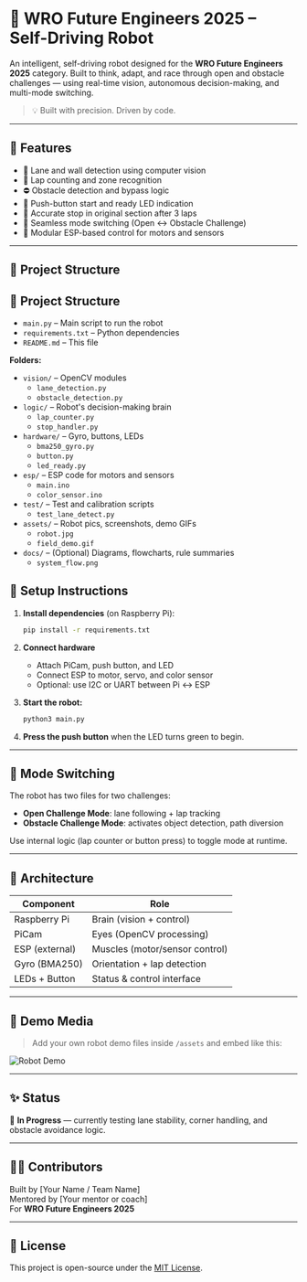 # 🤖 WRO Future Engineers 2025 – Self-Driving Robot

An intelligent, self-driving robot designed for the **WRO Future Engineers 2025** category. Built to think, adapt, and race through open and obstacle challenges — using real-time vision, autonomous decision-making, and multi-mode switching.

> 💡 Built with precision. Driven by code.

---

## 🚗 Features

- 🎯 Lane and wall detection using computer vision
- 🧭 Lap counting and zone recognition
- ⛔ Obstacle detection and bypass logic
- 🚦 Push-button start and ready LED indication
- 🛑 Accurate stop in original section after 3 laps
- 🔁 Seamless mode switching (Open ↔ Obstacle Challenge)
- 🔌 Modular ESP-based control for motors and sensors

---

## 📁 Project Structure
## 📁 Project Structure

- `main.py` – Main script to run the robot
- `requirements.txt` – Python dependencies
- `README.md` – This file

**Folders:**

- `vision/` – OpenCV modules
  - `lane_detection.py`
  - `obstacle_detection.py`
- `logic/` – Robot's decision-making brain
  - `lap_counter.py`
  - `stop_handler.py`
- `hardware/` – Gyro, buttons, LEDs
  - `bma250_gyro.py`
  - `button.py`
  - `led_ready.py`
- `esp/` – ESP code for motors and sensors
  - `main.ino`
  - `color_sensor.ino`
- `test/` – Test and calibration scripts
  - `test_lane_detect.py`
- `assets/` – Robot pics, screenshots, demo GIFs
  - `robot.jpg`
  - `field_demo.gif`
- `docs/` – (Optional) Diagrams, flowcharts, rule summaries
  - `system_flow.png`

## 🔧 Setup Instructions

1. **Install dependencies** (on Raspberry Pi):
    ```bash
    pip install -r requirements.txt
    ```

2. **Connect hardware**
   - Attach PiCam, push button, and LED
   - Connect ESP to motor, servo, and color sensor
   - Optional: use I2C or UART between Pi ↔ ESP

3. **Start the robot:**
    ```bash
    python3 main.py
    ```

4. **Press the push button** when the LED turns green to begin.

---

## 🔁 Mode Switching

The robot has two files for two challenges: 
- **Open Challenge Mode**: lane following + lap tracking
- **Obstacle Challenge Mode**: activates object detection, path diversion

Use internal logic (lap counter or button press) to toggle mode at runtime.

---

## 🧠 Architecture

| Component     | Role                        |
|---------------|-----------------------------|
| Raspberry Pi  | Brain (vision + control)    |
| PiCam         | Eyes (OpenCV processing)    |
| ESP (external) | Muscles (motor/sensor control) |
| Gyro (BMA250) | Orientation + lap detection |
| LEDs + Button | Status & control interface  |

---

## 📸 Demo Media

> Add your own robot demo files inside `/assets` and embed like this:

![Robot Demo](assets/field_demo.gif)

---

## ✨ Status

🧪 **In Progress** — currently testing lane stability, corner handling, and obstacle avoidance logic.

---

## 👨‍💻 Contributors

Built by [Your Name / Team Name]  
Mentored by [Your mentor or coach]  
For **WRO Future Engineers 2025**

---

## 📜 License

This project is open-source under the [MIT License](LICENSE).

